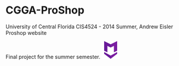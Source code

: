 CGGA-ProShop
============
University of Central Florida
CIS4524 - 2014 Summer, Andrew Eisler Proshop website

Final project for the summer semester.
![alt text](https://github.com/adam-p/markdown-here/raw/master/src/common/images/icon48.png "Logo Title Text 1")
